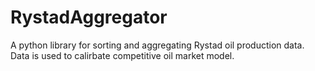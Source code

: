 # RystadAggregator

A python library for sorting and aggregating Rystad oil production data. Data is used to calirbate competitive oil market model.

